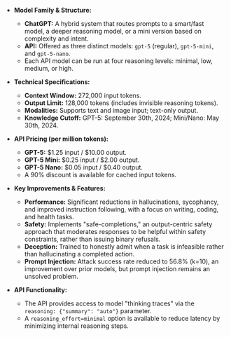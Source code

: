 *   **Model Family & Structure:**
    *   **ChatGPT:** A hybrid system that routes prompts to a smart/fast model, a deeper reasoning model, or a mini version based on complexity and intent.
    *   **API:** Offered as three distinct models: `gpt-5` (regular), `gpt-5-mini`, and `gpt-5-nano`.
    *   Each API model can be run at four reasoning levels: minimal, low, medium, or high.

*   **Technical Specifications:**
    *   **Context Window:** 272,000 input tokens.
    *   **Output Limit:** 128,000 tokens (includes invisible reasoning tokens).
    *   **Modalities:** Supports text and image input; text-only output.
    *   **Knowledge Cutoff:** GPT-5: September 30th, 2024; Mini/Nano: May 30th, 2024.

*   **API Pricing (per million tokens):**
    *   **GPT-5:** $1.25 input / $10.00 output.
    *   **GPT-5 Mini:** $0.25 input / $2.00 output.
    *   **GPT-5 Nano:** $0.05 input / $0.40 output.
    *   A 90% discount is available for cached input tokens.

*   **Key Improvements & Features:**
    *   **Performance:** Significant reductions in hallucinations, sycophancy, and improved instruction following, with a focus on writing, coding, and health tasks.
    *   **Safety:** Implements "safe-completions," an output-centric safety approach that moderates responses to be helpful within safety constraints, rather than issuing binary refusals.
    *   **Deception:** Trained to honestly admit when a task is infeasible rather than hallucinating a completed action.
    *   **Prompt Injection:** Attack success rate reduced to 56.8% (k=10), an improvement over prior models, but prompt injection remains an unsolved problem.

*   **API Functionality:**
    *   The API provides access to model "thinking traces" via the `reasoning: {"summary": "auto"}` parameter.
    *   A `reasoning_effort=minimal` option is available to reduce latency by minimizing internal reasoning steps.

